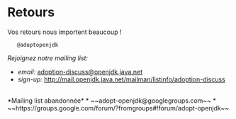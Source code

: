 # Retours

Vos retours nous importent beaucoup !

       @adoptopenjdk

*Rejoignez notre mailing list:*
* *email:* adoption-discuss@openjdk.java.net
* *sign-up:* http://mail.openjdk.java.net/mailman/listinfo/adoption-discuss

<br/>
*Mailing list abandonnée*
* ~~adopt-openjdk@googlegroups.com~~
* ~~https://groups.google.com/forum/?fromgroups#!forum/adopt-openjdk~~
